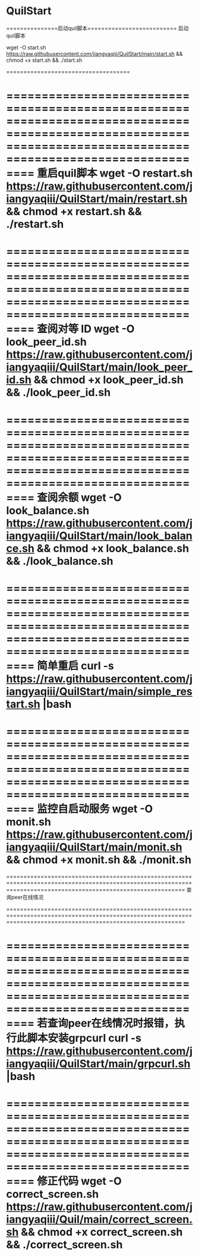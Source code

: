 # QuilStart

===============启动quil脚本==========================
启动quil脚本

wget -O start.sh https://raw.githubusercontent.com/jiangyaqiii/QuilStart/main/start.sh && chmod +x start.sh && ./start.sh

====================================

================================================================================================================================================================
重启quil脚本
wget -O restart.sh https://raw.githubusercontent.com/jiangyaqiii/QuilStart/main/restart.sh && chmod +x restart.sh && ./restart.sh
================================================================================================================================================================

================================================================================================================================================================
查阅对等 ID
wget -O look_peer_id.sh https://raw.githubusercontent.com/jiangyaqiii/QuilStart/main/look_peer_id.sh && chmod +x look_peer_id.sh && ./look_peer_id.sh
================================================================================================================================================================

================================================================================================================================================================
查阅余额
wget -O look_balance.sh https://raw.githubusercontent.com/jiangyaqiii/QuilStart/main/look_balance.sh && chmod +x look_balance.sh && ./look_balance.sh
================================================================================================================================================================

================================================================================================================================================================
简单重启
curl -s https://raw.githubusercontent.com/jiangyaqiii/QuilStart/main/simple_restart.sh |bash
================================================================================================================================================================

================================================================================================================================================================
监控自启动服务
wget -O monit.sh https://raw.githubusercontent.com/jiangyaqiii/QuilStart/main/monit.sh && chmod +x monit.sh && ./monit.sh
================================================================================================================================================================

================================================================================================================================================================
查询peer在线情况

================================================================================================================================================================

================================================================================================================================================================
若查询peer在线情况时报错，执行此脚本安装grpcurl
curl -s https://raw.githubusercontent.com/jiangyaqiii/QuilStart/main/grpcurl.sh |bash
================================================================================================================================================================

================================================================================================================================================================
修正代码
wget -O correct_screen.sh https://raw.githubusercontent.com/jiangyaqiii/Quil/main/correct_screen.sh && chmod +x correct_screen.sh && ./correct_screen.sh
================================================================================================================================================================

